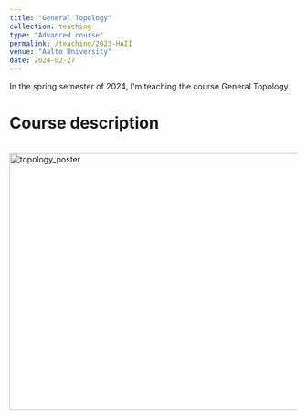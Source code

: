 ```yaml
---
title: "General Topology"
collection: teaching
type: "Advanced course"
permalink: /teaching/2023-HAII
venue: "Aalto University"
date: 2024-02-27
---
```


In the spring semester of 2024, I'm teaching the course General Topology.

Course description
======

<br>
<img src="https://atkoski.fi/files/topoposter.png" alt="topology_poster" width=600 height=450> 
